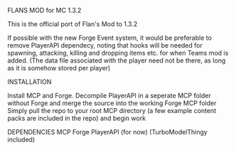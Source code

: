 FLANS MOD for MC 1.3.2

This is the official port of Flan's Mod to 1.3.2

If possible with the new Forge Event system, it would be preferable to remove PlayerAPI dependecy, noting that hooks will be needed for spawning, attacking, killing and dropping items etc. for when Teams mod is added. (The data file associated with the player need not be there, as long as it is somehow stored per player)

INSTALLATION

Install MCP and Forge.
Decompile PlayerAPI in a seperate MCP folder without Forge and merge the source into the working Forge MCP folder
Simply pull the repo to your root MCP directory (a few example content packs are included in the repo) and begin work

DEPENDENCIES
MCP
Forge
PlayerAPI (for now)
(TurboModelThingy included)